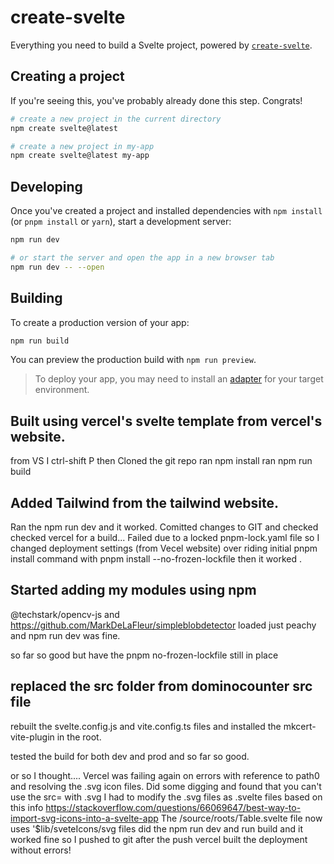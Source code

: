 # create-svelte

Everything you need to build a Svelte project, powered by [`create-svelte`](https://github.com/sveltejs/kit/tree/master/packages/create-svelte).

## Creating a project

If you're seeing this, you've probably already done this step. Congrats!

```bash
# create a new project in the current directory
npm create svelte@latest

# create a new project in my-app
npm create svelte@latest my-app
```

## Developing

Once you've created a project and installed dependencies with `npm install` (or `pnpm install` or `yarn`), start a development server:

```bash
npm run dev

# or start the server and open the app in a new browser tab
npm run dev -- --open
```

## Building

To create a production version of your app:

```bash
npm run build
```

You can preview the production build with `npm run preview`.

> To deploy your app, you may need to install an [adapter](https://kit.svelte.dev/docs/adapters) for your target environment.


## Built using vercel's svelte template from vercel's website. 
from VS I ctrl-shift P then Cloned the git repo
ran npm install
ran npm run build

## Added Tailwind from the tailwind website.
Ran the npm run dev and it worked.
Comitted changes to GIT and checked checked vercel for a build...
Failed due to a locked  pnpm-lock.yaml file so I changed
deployment settings (from Vecel website) over riding initial pnpm install command with pnpm install --no-frozen-lockfile
then it worked .
## Started adding my modules using npm

@techstark/opencv-js and 
https://github.com/MarkDeLaFleur/simpleblobdetector loaded  just peachy and npm run dev was fine.

so far so good but have the pnpm no-frozen-lockfile still in place

## replaced the src folder from dominocounter src file

rebuilt the svelte.config.js and vite.config.ts files and installed the
mkcert-vite-plugin in the root.

tested the build for both dev and prod and so far so good.

or so I thought.... Vercel was failing again on errors with reference to path0 and resolving
the .svg icon files. Did some digging and found that you can't use the src= with .svg 
I had to modify the .svg files as .svelte files based on this info
https://stackoverflow.com/questions/66069647/best-way-to-import-svg-icons-into-a-svelte-app
The /source/roots/Table.svelte file now uses '$lib/sveteIcons/svg files
did the npm run dev and run build and it worked fine so I pushed to git
after the push vercel built the deployment without errors!



